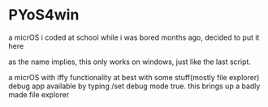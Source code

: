 # PYoS4win
a micrOS i coded at school while i was bored months ago, decided to put it here

as the name implies, this only works on windows, just like the last script.

a micrOS with iffy functionality at best with some stuff(mostly file explorer)
debug app available by typing /set debug mode true. this brings up a badly made file explorer
